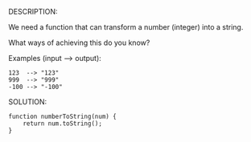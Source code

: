 DESCRIPTION:

We need a function that can transform a number (integer) into a string.

What ways of achieving this do you know?

Examples (input --> output):
```
123  --> "123"
999  --> "999"
-100 --> "-100"
```

SOLUTION:
```
function numberToString(num) {
    return num.toString();
}
```
